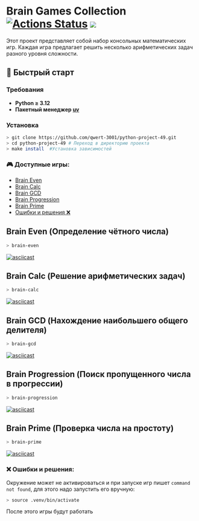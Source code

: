 # Brain Games Collection [![Actions Status](https://github.com/qwert-3001/python-project-49/actions/workflows/hexlet-check.yml/badge.svg)](https://github.com/qwert-3001/python-project-49/actions) <a href="https://codeclimate.com/github/qwert-3001/python-project-49/maintainability"><img src="https://api.codeclimate.com/v1/badges/a5b1e3290d96667bb050/maintainability" /></a>

Этот проект представляет собой набор консольных математических игр. Каждая игра предлагает решить несколько арифметических задач разного уровня сложности.


## 🚀 Быстрый старт
### Требования
- **Python ≥ 3.12**
- **Пакетный менеджер [uv](https://github.com/astral-sh/uv)**
### Установка
```bash
> git clone https://github.com/qwert-3001/python-project-49.git
> cd python-project-49 # Переход в директорию проекта
> make install  #Установка зависимостей
```
### 🎮 Доступные игры:
- [Brain Even](#brain-even-определение-чётного-числа)
- [Brain Calc](#brain-calc-решение-арифметических-задач)
- [Brain GCD](#brain-gcd-нахождение-наибольшего-общего-делителя)
- [Brain Progression](#brain-progression-поиск-пропущенного-числа-в-прогрессии)
- [Brain Prime](#brain-prime-проверка-числа-на-простоту)
- [Ошибки и решения ❌](#-ошибки-и-решения)

## Brain Even (Определение чётного числа)
```bash
> brain-even
```
[![asciicast](https://asciinema.org/a/2bG03ypy77odzCL60M52LRGu0.svg)](https://asciinema.org/a/2bG03ypy77odzCL60M52LRGu0)

## Brain Calc (Решение арифметических задач)
```bash
> brain-calc
```
[![asciicast](https://asciinema.org/a/hOKiIQvw3N6Yhcz0O7JqHACQ7.svg)](https://asciinema.org/a/hOKiIQvw3N6Yhcz0O7JqHACQ7)

## Brain GCD (Нахождение наибольшего общего делителя)
```bash
> brain-gcd
```
[![asciicast](https://asciinema.org/a/suOzp40bxdiBNA9EN86rsC1hh.svg)](https://asciinema.org/a/suOzp40bxdiBNA9EN86rsC1hh)

## Brain Progression (Поиск пропущенного числа в прогрессии)
```bash
> brain-progression
```
[![asciicast](https://asciinema.org/a/pxHqXv84ICWvtDngOAalFEVFO.svg)](https://asciinema.org/a/pxHqXv84ICWvtDngOAalFEVFO)

## Brain Prime (Проверка числа на простоту)
```bash
> brain-prime
```
[![asciicast](https://asciinema.org/a/kV8ObJkN9Tkg4LwhGzYeJE6TS.svg)](https://asciinema.org/a/kV8ObJkN9Tkg4LwhGzYeJE6TS)


### ❌ Ошибки и решения:
Окружение может не активироваться и при запуске игр пишет ```command not found```, для этого надо запустить его вручную:
```bash
> source .venv/bin/activate
```
После этого игры будут работать


